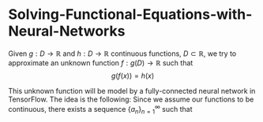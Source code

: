 # Solving-Functional-Equations-with-Neural-Networks

Given $g: D \rightarrow \mathbb{R}$ and $h: D \rightarrow \mathbb{R}$ continuous functions, $D \subset \mathbb{R}$, we try to approximate an  unknown function $f: g(D) \rightarrow \mathbb{R}$ such that $$g(f(x)) = h(x)$$

This unknown function will be model by a fully-connected neural network in TensorFlow. The idea is the following: Since we assume our functions to be continuous, there exists a sequence $\{a_{n}\}_{n=1}^{\infty}$ such that 
